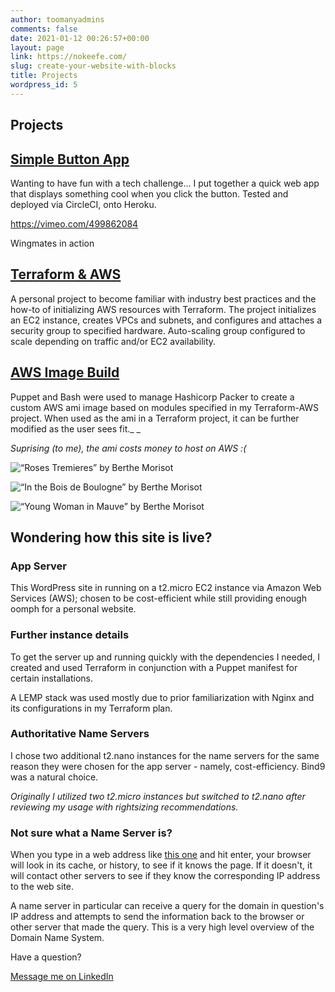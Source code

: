 ```yaml
---
author: toomanyadmins
comments: false
date: 2021-01-12 00:26:57+00:00
layout: page
link: https://nokeefe.com/
slug: create-your-website-with-blocks
title: Projects
wordpress_id: 5
---
```





## Projects







## [Simple Button App](https://simple-button-app.herokuapp.com/)







Wanting to have fun with a tech challenge... I put together a quick web app that displays something cool when you click the button. Tested and deployed via CircleCI, onto Heroku.










https://vimeo.com/499862084


Wingmates in action














## [Terraform & AWS](https://github.com/nokeefe/terraform-aws)







A personal project to become familiar with industry best practices and the how-to of initializing AWS resources with Terraform. The project initializes an EC2 instance, creates VPCs and subnets, and configures and attaches a security group to specified hardware. Auto-scaling group configured to scale depending on traffic and/or EC2 availability.






















## [AWS Image Build](https://github.com/nokeefe/aws-image-build)







Puppet and Bash were used to manage Hashicorp Packer to create a custom AWS ami image based on modules specified in my Terraform-AWS project. When used as the ami in a Terraform project, it can be further modified as the user sees fit._ _







_Suprising (to me), the ami costs money to host on AWS :(_









































![“Roses Tremieres” by Berthe Morisot](https://nokeefe.com/wp-content/themes/twentytwentyone/assets/images/roses-tremieres-hollyhocks-1884.jpg)









![“In the Bois de Boulogne” by Berthe Morisot](https://nokeefe.com/wp-content/themes/twentytwentyone/assets/images/in-the-bois-de-boulogne.jpg)















![“Young Woman in Mauve” by Berthe Morisot](https://nokeefe.com/wp-content/themes/twentytwentyone/assets/images/young-woman-in-mauve.jpg)





























## Wondering how this site is live?
















### App Server







This WordPress site in running on a t2.micro EC2 instance via Amazon Web Services (AWS); chosen to be cost-efficient while still providing enough oomph for a personal website.







### Further instance details







To get the server up and running quickly with the dependencies I needed, I created and used Terraform in conjunction with a Puppet manifest for certain installations.







A LEMP stack was used mostly due to prior familiarization with Nginx and its configurations in my Terraform plan. 













### Authoritative Name Servers







I chose two additional t2.nano instances for the name servers for the same reason they were chosen for the app server - namely, cost-efficiency. Bind9 was a natural choice.







_Originally I utilized two t2.micro instances but switched to t2.nano after reviewing my usage with rightsizing recommendations._







### Not sure what a Name Server is?







When you type in a web address like [this one](http://nokeefe.com) and hit enter, your browser will look in its cache, or history, to see if it knows the page. If it doesn't, it will contact other servers to see if they know the corresponding IP address to the web site. 







A name server in particular can receive a query for the domain in question's IP address and attempts to send the information back to the browser or other server that made the query. This is a very high level overview of the Domain Name System.































Have a question?







[Message me on LinkedIn](https://www.linkedin.com/in/nbokeefe/)


















